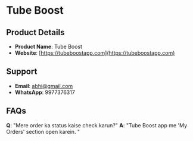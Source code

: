 # Tube Boost

## Product Details
*   **Product Name**: Tube Boost
*   **Website**: [https://tubeboostapp.com](https://tubeboostapp.com)

## Support
*   **Email**: abhi@gmail.com
*   **WhatsApp**: 9977376317

## FAQs
**Q**: "Mere order ka status kaise check karun?"
**A**: "Tube Boost app me 'My Orders' section open karein. "

